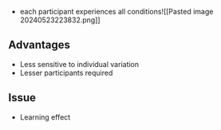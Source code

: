 - each participant experiences all conditions![[Pasted image 20240523223832.png]]
## Advantages
- Less sensitive to individual variation
- Lesser participants required
## Issue
- Learning effect